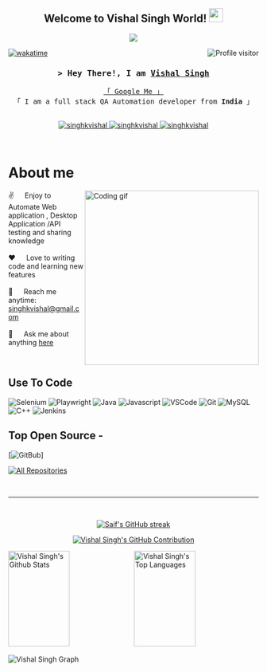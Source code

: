
<h2 align="center">
  Welcome to Vishal Singh World!
  <img src="https://media.giphy.com/media/hvRJCLFzcasrR4ia7z/giphy.gif" width="28">
</h2>

<p align="center">
  <a href="https://github.com/singhkvishal"><img src="https://readme-typing-svg.herokuapp.com/?lines=QA%20Automation%20Tester;End%20To%20End%20Automation;15%2B%20years%20of%20coding%20experience;Always%20learning%20new%20things&center=true&width=380&height=45"></a>
</p>



<a href="https://komarev.com/ghpvc/?username=singhkvishal">
  <img align="right" src="https://komarev.com/ghpvc/?username=singhkvishal&label=Visitors&color=0e75b6&style=flat" alt="Profile visitor" />
</a>


[![wakatime](https://wakatime.com/badge/user/0c8e376d-bf62-48cc-991a-7acebaef2409.svg)](https://wakatime.com/@0c8e376d-bf62-48cc-991a-7acebaef2409)

<!-- Intro  -->
<h3 align="center">
        <samp>&gt; Hey There!, I am
                <b><a target="_blank" href="https://singhkvishal.com">Vishal Singh</a></b>
        </samp>
</h3>


<p align="center"> 
  <samp>
    <a href="https://www.google.com/search?q=Vishal Singh">「 Google Me 」</a>
    <br>
    「 I am a full stack QA Automation developer from <b>India</b> 」
    <br>
    <br>
  </samp>
</p>

<p align="center">
 <a href="https://QAQutomationHelper.com" target="blank">
  <img src="https://img.shields.io/badge/Website-DC143C?style=for-the-badge&logo=medium&logoColor=white" alt="singhkvishal" />
 </a>
 <a href="https://www.linkedin.com/in/vishal-singh-382090b8/" target="_blank">
  <img src="https://img.shields.io/badge/LinkedIn-0077B5?style=for-the-badge&logo=linkedin&logoColor=white" alt="singhkvishal"/>
 </a>
 <a href="https://dev.to/vishal_singh_21b51978da23" target="_blank">
  <img src="https://img.shields.io/badge/dev.to-0A0A0A?style=for-the-badge&logo=dev.to&logoColor=white" alt="singhkvishal" />
 </a>
</p>
<br />

<!-- About Section -->
# About me

<p>
 <img align="right" width="350" src="/assets/programmer.gif" alt="Coding gif" />

✌️ &emsp; Enjoy to Automate Web application , Desktop Application /API testing and sharing knowledge <br/><br/>
❤️ &emsp; Love to writing code and learning new features<br/><br/>
📧 &emsp; Reach me anytime: singhkvishal@gmail.com<br/><br/>
💬 &emsp; Ask me about anything [here](https://github.com/singhkvishal/singhkvishal/issues)

</p>

<br/>

## Use To Code

![Selenium](https://img.shields.io/badge/-selenium-%43B02A?style=for-the-badge&logo=selenium&logoColor=white)
![Playwright](https://img.shields.io/static/v1?style=for-the-badge&message=Playwright&color=2EAD33&logo=Playwright&logoColor=FFFFFF&label=)
![Java](https://img.shields.io/badge/java-%23ED8B00.svg?style=for-the-badge&logo=openjdk&logoColor=white)
![Javascript](https://img.shields.io/badge/Javascript-F0DB4F?style=for-the-badge&labelColor=black&logo=javascript&logoColor=F0DB4F)
![VSCode](https://img.shields.io/badge/Visual_Studio-0078d7?style=for-the-badge&logo=visual%20studio&logoColor=white)
![Git](https://img.shields.io/badge/Git-F05032?style=for-the-badge&logo=git&logoColor=white)
![MySQL](https://img.shields.io/badge/mysql-4479A1.svg?style=for-the-badge&logo=mysql&logoColor=white)
![C++](https://img.shields.io/badge/c++-%2300599C.svg?style=for-the-badge&logo=c%2B%2B&logoColor=white)
![Jenkins](https://img.shields.io/badge/jenkins-%232C5263.svg?style=for-the-badge&logo=jenkins&logoColor=white)
<br/>

## Top Open Source -
[![GitBub](https://github-readme-stats.vercel.app/api?username=singhkvishal&show_icons=true&bg_color=00000000)]

<p align="left">
  <a href="https://github.com/singhkvishal?tab=repositories" target="_blank"><img alt="All Repositories" title="All Repositories" src="https://img.shields.io/badge/-All%20Repos-2962FF?style=for-the-badge&logo=koding&logoColor=white"/></a>
</p>

<br/>
<hr/>
<br/>

<p align="center">
  <a href="https://github.com/singhkvishal">
    <img src="https://github-readme-streak-stats.herokuapp.com/?user=singhkvishal&theme=radical&border=7F3FBF&background=0D1117" alt="Saif's GitHub streak"/>
  </a>
</p>

<p align="center">
  <a href="https://github.com/singhkvishal">
    <img src="https://github-profile-summary-cards.vercel.app/api/cards/profile-details?username=singhkvishal&theme=radical" alt="Vishal Singh's GitHub Contribution"/>
  </a>
</p>

<a> 
    <a href="https://github.com/singhkvishal"><img alt="Vishal Singh's Github Stats" src="https://denvercoder1-github-readme-stats.vercel.app/api?username=singhkvishal&show_icons=true&count_private=true&theme=react&border_color=7F3FBF&bg_color=0D1117&title_color=F85D7F&icon_color=F8D866" height="192px" width="49.5%"/></a>
  <a href="https://github.com/singhkvishal"><img alt="Vishal Singh's Top Languages" src="https://denvercoder1-github-readme-stats.vercel.app/api/top-langs/?username=singhkvishal&langs_count=8&layout=compact&theme=react&border_color=7F3FBF&bg_color=0D1117&title_color=F85D7F&icon_color=F8D866" height="192px" width="49.5%"/></a>
  <br/>
</a>


![Vishal Singh Graph](https://github-readme-activity-graph.vercel.app/graph?username=singhkvishal&custom_title=Vishal%20Singh%27s%20GitHub%20Activity%20Graph&bg_color=0D1117&color=7F3FBF&line=7F3FBF&point=7F3FBF&area_color=FFFFFF&title_color=FFFFFF&area=true)